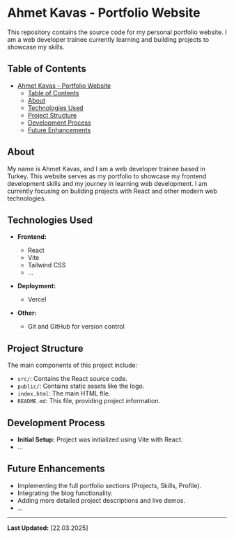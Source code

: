 # Ahmet Kavas - Portfolio Website

This repository contains the source code for my personal portfolio website. I am a web developer trainee currently learning and building projects to showcase my skills.

## Table of Contents

- [Ahmet Kavas - Portfolio Website](#ahmet-kavas---portfolio-website)
  - [Table of Contents](#table-of-contents)
  - [About](#about)
  - [Technologies Used](#technologies-used)
  - [Project Structure](#project-structure)
  - [Development Process](#development-process)
  - [Future Enhancements](#future-enhancements)

## About

My name is Ahmet Kavas, and I am a web developer trainee based in Turkey. This website serves as my portfolio to showcase my frontend development skills and my journey in learning web development. I am currently focusing on building projects with React and other modern web technologies.

## Technologies Used

- **Frontend:**

  - React
  - Vite
  - Tailwind CSS
  - ...

- **Deployment:**

  - Vercel

- **Other:**
  - Git and GitHub for version control

## Project Structure

The main components of this project include:

- `src/`: Contains the React source code.
- `public/`: Contains static assets like the logo.
- `index.html`: The main HTML file.
- `README.md`: This file, providing project information.

## Development Process

- **Initial Setup:** Project was initialized using Vite with React.
- ...

## Future Enhancements

- Implementing the full portfolio sections (Projects, Skills, Profile).
- Integrating the blog functionality.
- Adding more detailed project descriptions and live demos.
- ...

---

**Last Updated:** [22.03.2025]
